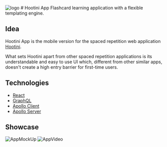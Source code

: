 ![logo](https://drive.google.com/uc?export=view&id=1w9VkOxl5tGkjmSPg-2suiv5UPYTxDWFg) # Hootini App
Flashcard learning application with a flexible templating engine.


## Idea
Hootini App is the mobile version for the spaced repetition web application [Hootini](https://hootini.com/). 

What sets Hootini apart from other spaced repetition applications is its understandable and easy to use UI which, different from other similar apps, doesn't create a high entry barrier for first-time users.


## Technologies
- [React](https://reactjs.org/)
- [GraphQL](https://graphql.org)
- [Apollo Client](https://www.apollographql.com/client)
- [Apollo Server](https://www.apollographql.com/server)


## Showcase
![AppMockUp](https://drive.google.com/uc?export=view&id=12oIdZ2H7ETeKdrRsBPUB7c5fmLFrrzxC)
![AppVideo](https://drive.google.com/uc?export=view&id=1iogoMVQ_4QnO9_PCq8uKAto8LIJhJUe5)
